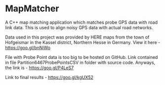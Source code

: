 # MapMatcher
A C++ map matching application which matches probe GPS data with road link data. This is used to align noisy GPS data with actual road networks.

Data used in this project was provided by HERE maps from the town of Hofgeismar in the Kassel district, Northern Hesse in Germany.
View it here - https://goo.gl/bnNiWo

File with Probe Point data is too big to be hosted on GitHub. Link contained in file Partition6467ProbePointsCSV in folder with source code.
Anyways, the link is - https://goo.gl/P4LeS7

Link to final results - https://goo.gl/kgUX52
